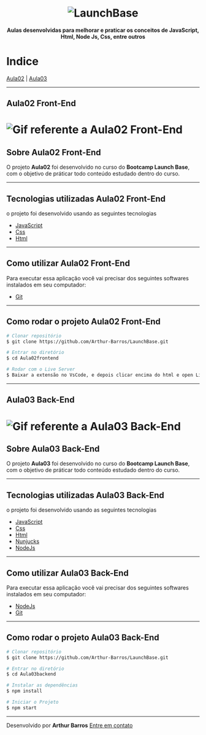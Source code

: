 <h1 align="center">
  <img src="https://camo.githubusercontent.com/268b1344409fac98c4eeda520482b6910c4ddcba/68747470733a2f2f73746f726167652e676f6f676c65617069732e636f6d2f676f6c64656e2d77696e642f626f6f7463616d702d6c61756e6368626173652f6c6f676f2e706e67" alt="LaunchBase">
</h1>

**<p align="center">Aulas desenvolvidas para melhorar e praticar os conceitos de JavaScript, Html, Node Js, Css, entre outros</p>**

# Indice
[Aula02](#aula02-front-end) | [Aula03](#aula03-back-end)

---

## Aula02 **Front-End**
<h1>
  <img src="https://ik.imagekit.io/xlj9cejf8v/iniciofrontend_iag00lu3Z.gif" alt="Gif referente a Aula02 Front-End">
</h1>

## Sobre Aula02 **Front-End**

O projeto **Aula02** foi desenvolvido no curso do **Bootcamp Launch Base**, com o objetivo de práticar todo conteúdo estudado dentro do curso. 

---

## Tecnologias utilizadas Aula02 **Front-End**

o projeto foi desenvolvido usando as seguintes tecnologias

- [JavaScript](https://developer.mozilla.org/pt-BR/docs/Web/JavaScript)
- [Css](https://www.w3schools.com/Css/)
- [Html](https://www.w3schools.com/html/)

---

## Como utilizar Aula02 **Front-End**
Para executar essa aplicação você vai precisar dos seguintes softwares instalados em seu computador:
- [Git](https://git-scm.com/)

---

## Como rodar o projeto Aula02 **Front-End**

```bash
# Clonar repositório
$ git clone https://github.com/Arthur-Barros/LaunchBase.git

# Entrar no diretório
$ cd Aula02frontend

# Rodar com o Live Server
$ Baixar a extensão no VsCode, e depois clicar encima do html e open Live Sever, por padrão é a localhost:5000.

```
---

## Aula03 **Back-End**
<h1>
  <img src="https://ik.imagekit.io/xlj9cejf8v/iniciobackend_anhWjsxdb.gif" alt="Gif referente a Aula03 Back-End">
</h1>

## Sobre Aula03 **Back-End**

O projeto **Aula03** foi desenvolvido no curso do **Bootcamp Launch Base**, com o objetivo de práticar todo conteúdo estudado dentro do curso. 

---

## Tecnologias utilizadas Aula03 **Back-End**

o projeto foi desenvolvido usando as seguintes tecnologias

- [JavaScript](https://developer.mozilla.org/pt-BR/docs/Web/JavaScript)
- [Css](https://www.w3schools.com/Css/)
- [Html](https://www.w3schools.com/html/)
- [Nunjucks](https://mozilla.github.io/nunjucks/)
- [NodeJs](https://nodejs.org/en/)

---

## Como utilizar Aula03 **Back-End**
Para executar essa aplicação você vai precisar dos seguintes softwares instalados em seu computador:
- [NodeJs](https://nodejs.org/en/)
- [Git](https://git-scm.com/)

---

## Como rodar o projeto Aula03 **Back-End**

```bash
# Clonar repositório
$ git clone https://github.com/Arthur-Barros/LaunchBase.git

# Entrar no diretório
$ cd Aula03backend

# Instalar as dependências
$ npm install

# Iniciar o Projeto
$ npm start

```
---

Desenvolvido por **Arthur Barros** [Entre em contato](https://www.linkedin.com/in/arthur-barros-/)
